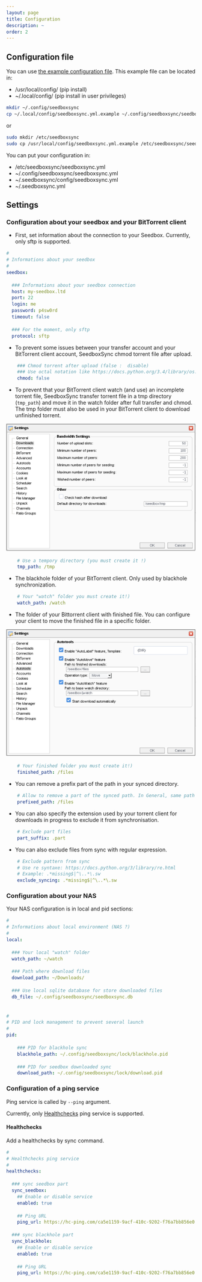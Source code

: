 ```yaml
---
layout: page
title: Configuration
description: ~
order: 2
---
```


## Configuration file

You can use [the example configuration file](https://github.com/llaumgui/seedboxsync/blob/main/config/seedboxsync.yml.example). This example file can be located in:

* /usr/local/config/ (pip install)
* ~/.local/config/ (pip install in user privileges)

```bash
mkdir ~/.config/seedboxsync
cp ~/.local/config/seedboxsync.yml.example ~/.config/seedboxsync/seedboxsync.yml
```

or

```bash
sudo mkdir /etc/seedboxsync
sudo cp /usr/local/config/seedboxsync.yml.example /etc/seedboxsync/seedboxsync.yml
```

You can put your configuration in:

* /etc/seedboxsync/seedboxsync.yml
* ~/.config/seedboxsync/seedboxsync.yml
* ~/.seedboxsync/config/seedboxsync.yml
* ~/.seedboxsync.yml

## Settings

### Configuration about your seedbox and your BitTorrent client

* First, set information about the connection to your Seedbox. Currently, only sftp is supported.

```yml
#
# Informations about your seedbox
#
seedbox:

  ### Informations about your seedbox connection
  host: my-seedbox.ltd
  port: 22
  login: me
  password: p4sw0rd
  timeout: false

  ### For the moment, only sftp
  protocol: sftp
```

* To prevent some issues between your transfer account and your BitTorrent client account, SeedboxSync chmod torrent file after upload.

```yml
    ### Chmod torrent after upload (false :  disable)
    ### Use octal notation like https://docs.python.org/3.4/library/os.html#os.chmod
    chmod: false
```

* To prevent that your BitTorrent client watch (and use) an incomplete torrent file, SeedboxSync transfer torrent file in a tmp directory (```tmp_path```) and move it in the watch folder after full transfer and chmod. The tmp folder must also be used in your BitTorrent client to download unfinished torrent.

![ruTorrent settings / Downloads](images/rutorrent_1.png)

```yml
    # Use a tempory directory (you must create it !)
    tmp_path: /tmp
```

* The blackhole folder of your BitTorrent client. Only used by blackhole synchronization.

```yml
    # Your "watch" folder you must create it!)
    watch_path: /watch
```

* The folder of your Bittorrent client with finished file. You can configure your client to move the finished file in a specific folder.

![ruTorrent settings / Autotools](images/rutorrent_2.png)

```yml
    # Your finished folder you must create it!)
    finished_path: /files
```

* You can remove a prefix part of the path in your synced directory.

```yml
    # Allow to remove a part of the synced path. In General, same path than "finished_path".
    prefixed_path: /files
```

* You can also specify the extension used by your torrent client for downloads in progress to exclude it from synchronisation.

```yml
    # Exclude part files
    part_suffix: .part
```

* You can also exclude files from sync with regular expression.

```yml
    # Exclude pattern from sync
    # Use re syntaxe: https://docs.python.org/3/library/re.html
    # Example: .*missing$|^\..*\.sw
    exclude_syncing: .*missing$|^\..*\.sw
```

### Configuration about your NAS

Your NAS configuration is in local and pid sections:

```yml
#
# Informations about local environment (NAS ?)
#
local:

  ### Your local "watch" folder
  watch_path: ~/watch

  ### Path where download files
  download_path: ~/Downloads/

  ### Use local sqlite database for store downloaded files
  db_file: ~/.config/seedboxsync/seedboxsync.db


#
# PID and lock management to prevent several launch
#
pid:

    ### PID for blackhole sync
    blackhole_path: ~/.config/seedboxsync/lock/blackhole.pid

    ### PID for seedbox downloaded sync
    download_path: ~/.config/seedboxsync/lock/download.pid

```

### Configuration of a ping service

Ping service is called by `--ping` argument.

Currently, only [Healthchecks](https://github.com/healthchecks/healthchecks) ping service is supported.

#### Healthchecks

Add a healthchecks by sync command.

```yml
#
# Healthchecks ping service
#
healthchecks:

  ### sync seedbox part
  sync_seedbox:
    ## Enable or disable service
    enabled: true

    ## Ping URL
    ping_url: https://hc-ping.com/ca5e1159-9acf-410c-9202-f76a7bb856e0

  ### sync blackhole part
  sync_blackhole:
    ## Enable or disable service
    enabled: true

    ## Ping URL
    ping_url: https://hc-ping.com/ca5e1159-9acf-410c-9202-f76a7bb856e0
```
